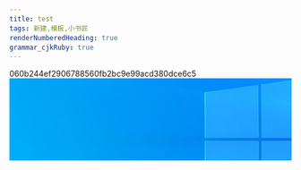 ```yaml
---
title: test
tags: 新建,模板,小书匠
renderNumberedHeading: true
grammar_cjkRuby: true
---
```



 060b244ef2906788560fb2bc9e99acd380dce6c5
 ![enter description here](https://raw.githubusercontent.com/wanli0315/Warren-Repository/master/小书匠/1582017795851.png)
